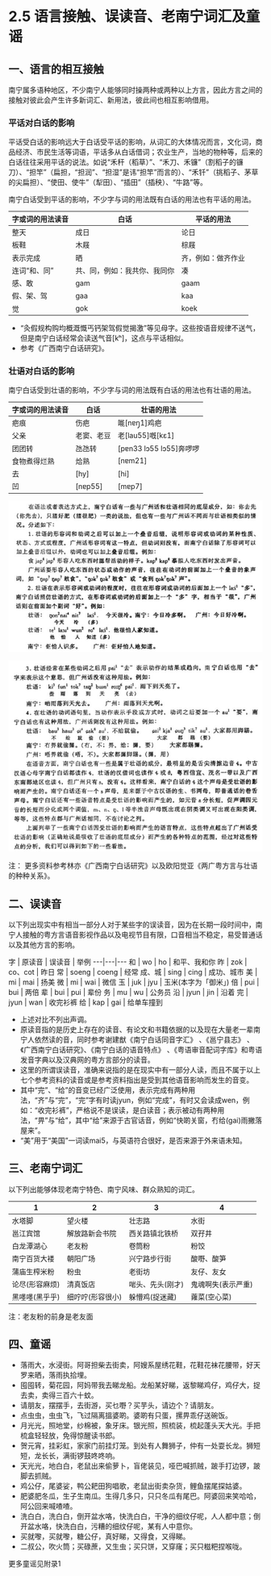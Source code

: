 # 2.5 语言接触、误读音、老南宁词汇及童谣

## 一、语言的相互接触

南宁属多语种地区，不少南宁人能够同时操两种或两种以上方言，因此方言之间的接触对彼此会产生许多新词汇、新用法，彼此间也相互影响借用。

### 平话对白话的影响

平话受白话的影响远大于白话受平话的影响，从词汇的大体情况而言，文化词，商品经济、市民生活等词语，平话多从白话借词；农业生产，当地的物种等，后来的白话往往采用平话的说法。如说“禾秆（稻草）”、“禾刀、禾镰”（割稻子的镰刀）、“担竿”（扁担，“担润”、“担湿”是讳“担竿”而言的）、“禾钎”（挑稻子、茅草的尖扁担）、“使田、使牛”（犁田）、“插田”（插秧）、“牛路”等。

南宁白话受到平话的影响，不少字与词的用法既有白话的用法也有平话的用法。

字或词的用法读音 |	白话 |	平话的用法
---|---|---
整天 |	成日 |	论日
板鞋 |	木屐 |	棕屐
表示完成 |	晒 |	齐，例如：做齐作业
连词“和、同” |	共、同，例如：我共你、我同你 |	凑
感、敢 |	gam |	gaam
假、架、驾 |	gaa |	kaa
觉 |	gok |	koek

* “灸假规构购均概溉慨丐钙架驾假觉揭激”等见母字。这些按语音规律不送气，但是南宁白话经常会读送气音\[kʰ\]，这点与平话相似。
* 参考《广西南宁白话研究》。

### 壮语对白话的影响

南宁白话受到壮语的影响，不少字与词的用法既有白话的用法也有壮语的用法。

字或词的用法读音 |	白话 |	壮语的用法
---|---|---
疤痕 |	伤疤 |	𠹌[nɐŋ̩1]鸡疤
父亲 |	老窦、老豆 |	老[lau55]嘅[kɛ1]
团团转 |	氹氹转 |	[pɐn33 lɔ55 lɔ55]奔啰啰
食物煮得烂熟 |	烚熟 |	[nɐm21]
去 |	[hy] |	[hi]
凹 |	[nɐp55] |	[mɐp7]

![](/sec2.5jpg/import.png)

![](/sec2.5jpg/import2.png)

注： 更多资料参考林亦《广西南宁白话研究》以及欧阳觉亚《两广粤方言与壮语的种种关系》。

## 二、误读音

以下列出现实中有相当一部分人对于某些字的误读音，因为在长期一段时间中，南宁人接触的粤方言语音影视作品以及电视节目有限，口音相当不稳定，易受普通话以及其他方言的影响。

字 |	原读音 |	误读音 |	举例
---|---|---
和 |	wo |	ho |	和平、我和你
昨 |	zok |	co、cot |	昨日
常 |	soeng |	coeng |	经常
成、城 |	sing |	cing |	成功、城市
美 |	mi |	mai |	扬美
微 |	mi |	wai |	微信
玉 |	juk |	jyu |	玉米(本字为「御米」)
倍 |	pui |	bui |	两倍
辈 |	bui |	pui |	辈份
务 |	mu |	wu |	公务员
沿 |	jyun |	jin |	沿着
完 |	jyun |	wan |	收完衫裤
给 |	kap |	gai |	给单车撞到

* 上述对比不列出声调。
* 原读音指的是历史上存在的读音、有论文和书籍依据的以及现在大量老一辈南宁人依然读的音，同时参考谢建猷《南宁白话同音字汇》 、《邕宁县志》 、《广西南宁白话研究》、《南宁白话的语音特点》 、《粤语审音配词字库》和粤语发音字典以及汉典网的粤方言部分的读音。
* 这里的所谓误读音，准确来说指的是在现实中有一部分人读，而且不属于以上七个参考资料的读音或是参考资料指出是受到其他语音影响而发生的音变。
* 其中“完”、“给”的音变已经广泛使用，表示完成有两种用法，“齐”与“完”，“完”字有时读jyun，例如“完成”，有时又会读成wen，例如：“收完衫裤”，严格说不是误读，是白读音；表示被动有两种用法，“畀”与“给”，其中“给”来源于古官话音，例如“快啲关窗，冇给\(gai\)雨撇落屋来”。
* “美”用于“美国”一词读mai5，与英语符合很好，是否来源于外来语未知。

## 三、老南宁词汇

以下列出能够体现老南宁特色、南宁风味、群众熟知的词汇。

1|2|3|4
---|---|---|---
水塔脚 |	望火楼 |	壮志路 |	水街 |	中山路
邕江宾馆 |	解放路新会书院 |	西关路镇北铁桥 |	双孖井 |	人民公园古炮
白龙潭湖心 |	老友粉 |	卷筒粉 |	粉饺 |	老友伊面
南宁百货大褛 |	朝阳广场 |	兴宁路步行街 |	酸嘢、酸笋 |	炒田螺
蒲庙生榨米粉 |	粉虫 |	老街坊 |	友仔、友女 |	伊㕭(形容不认真)
论尽(形容麻烦) |	清真饭店 |	啱头、先头(刚才) |	鬼魂啊失(表示严重) |	飞发(理发)
黑嚜嚜(黑乎乎) |	细咛咛(形容很小) |	躲懵鸡(捉迷藏) |	蕹菜(空心菜) |	唓咧(形容嘴巴多)

注：老友粉的前身是老友面

## 四、童谣

* 落雨大，水浸街。阿哥担柴去街卖，阿嫂系屋绣花鞋，花鞋花袜花腰带，好天罗来晒，落雨执拾埋。
* 囤囤转，菊花园，阿妈带我去睇龙船。龙船某好睇，返黎睇鸡仔，鸡仔大，捉去卖，卖得三百六十蚊。
* 请朋友，摆摆手，去街游，买乜嘢？买芋头，请边个？请朋友。
* 点虫虫，虫虫飞，飞过隔离搵婆啲。婆啲有只蛋，摞畀乖仔送碗饭。
* 月光光，照地堂，纱棉被，象牙床。银光照，照梳装，梳起蓬头天大光。手把梳盒轻轻放，免得惊醒读书郎。
* 贺元宵，挂彩虹，家家门前挂灯笼。到处有人舞狮子，仲有一处耍长龙。狮短短，龙长长，满街锣鼓咚咚响。
* 天光光，地白白，老鼠出来偷萝卜，盲佬装见，哑巴喊抓贼，跛手打边锣，跛脚去抓贼。
* 鸡公仔，尾婆娑，鸭公耙田狗唱歌，老鼠出街卖杂货，鲤鱼摆尾探姑婆。
* 肥婆肥冬瓜，生子生南瓜。生得几多只，只只冬瓜有尾巴。阿婆回来笑哈哈，阿公回来喊喳喳。
* 洗白白，洗白白，倒开盆水咯，快洗白白，干净的细纹仔呢，人人都中意；倒开盆水咯，快洗白白，污糟的细纹仔呢，某有人中意你。
* 买就嚟，买就嚟，糖公仔，真好睇，又得食，又得睇。
* 二叔公，吹火筒；买碌蔗，又生虫；买只饼，又穿窿；买只糍粑捏喉咙。

更多童谣见附录1



